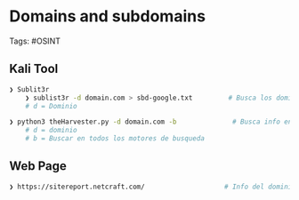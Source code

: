 # Domains and subdomains

Tags: #OSINT 

## Kali Tool

```bash 
❯ Sublit3r                                            
	❯ sublist3r -d domain.com > sbd-google.txt         # Busca los dominios 
	# d = Dominio

❯ python3 theHarvester.py -d domain.com -b              # Busca info en Linkedin
	# d = dominio
	# b = Buscar en todos los motores de busqueda
```

## Web Page

```bash 
❯ https://sitereport.netcraft.com/                    # Info del dominio y sus tecnologias
```
